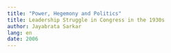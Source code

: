 ```yaml
---
title: "Power, Hegemony and Politics"
title: Leadership Struggle in Congress in the 1930s
author: Jayabrata Sarkar
lang: en
date: 2006
---
```

